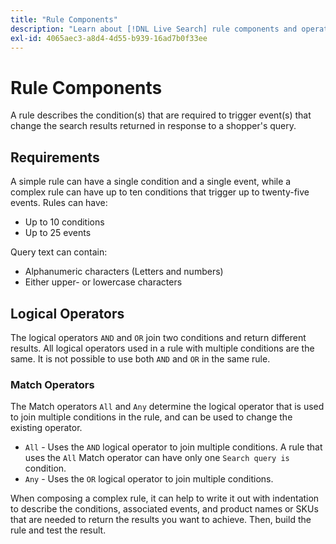 ```yaml
---
title: "Rule Components"
description: "Learn about [!DNL Live Search] rule components and operators."
exl-id: 4065aec3-a8d4-4d55-b939-16ad7b0f33ee
---
```

# Rule Components

A rule describes the condition(s) that are required to trigger event(s) that change the search results returned in response to a shopper's query.

## Requirements

A simple rule can have a single condition and a single event, while a complex rule can have up to ten conditions that trigger up to twenty-five events.
Rules can have:

* Up to 10 conditions
* Up to 25 events

Query text can contain:

* Alphanumeric characters (Letters and numbers)
* Either upper- or lowercase characters

## Logical Operators

The logical operators `AND` and `OR` join two conditions and return different results. All logical operators used in a rule with multiple conditions are the same. It is not possible to use both `AND` and `OR` in the same rule.

### Match Operators

The Match operators `All` and `Any` determine the logical operator that is used to join multiple conditions in the rule, and can be used to change the existing operator.

* `All` - Uses the `AND` logical operator to join multiple conditions. A rule that uses the `All` Match operator can have only one `Search query is` condition.
* `Any` - Uses the `OR` logical operator to join multiple conditions.

When composing a complex rule, it can help to write it out with indentation to describe the conditions, associated events, and product names or SKUs that are needed to return the results you want to achieve. Then, build the rule and test the result.
